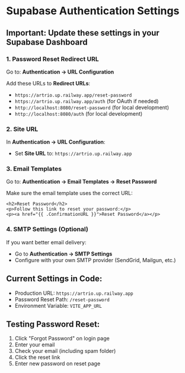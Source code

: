 # Supabase Authentication Settings

## Important: Update these settings in your Supabase Dashboard

### 1. Password Reset Redirect URL
Go to: **Authentication → URL Configuration**

Add these URLs to **Redirect URLs**:
- `https://artrio.up.railway.app/reset-password`
- `https://artrio.up.railway.app/auth` (for OAuth if needed)
- `http://localhost:8080/reset-password` (for local development)
- `http://localhost:8080/auth` (for local development)

### 2. Site URL
In **Authentication → URL Configuration**:
- Set **Site URL** to: `https://artrio.up.railway.app`

### 3. Email Templates
Go to: **Authentication → Email Templates → Reset Password**

Make sure the email template uses the correct URL:
```
<h2>Reset Password</h2>
<p>Follow this link to reset your password:</p>
<p><a href="{{ .ConfirmationURL }}">Reset Password</a></p>
```

### 4. SMTP Settings (Optional)
If you want better email delivery:
- Go to **Authentication → SMTP Settings**
- Configure with your own SMTP provider (SendGrid, Mailgun, etc.)

## Current Settings in Code:
- Production URL: `https://artrio.up.railway.app`
- Password Reset Path: `/reset-password`
- Environment Variable: `VITE_APP_URL`

## Testing Password Reset:
1. Click "Forgot Password" on login page
2. Enter your email
3. Check your email (including spam folder)
4. Click the reset link
5. Enter new password on reset page